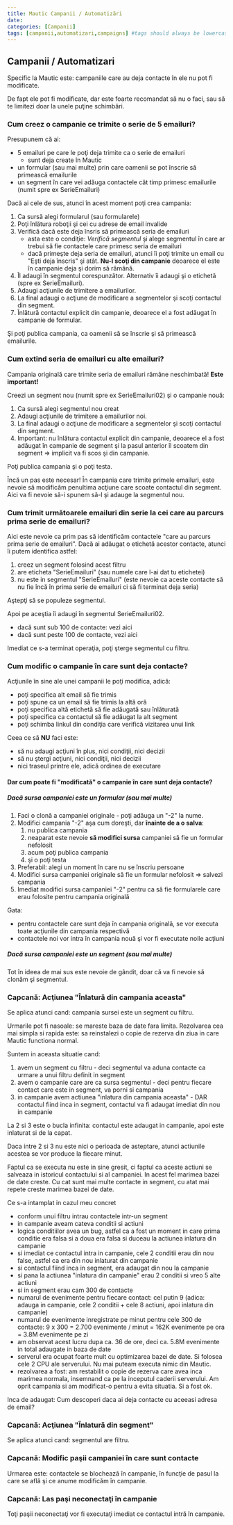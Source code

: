 ```yaml
---
title: Mautic Campanii / Automatizări
date: 
categories: [Campanii]
tags: [campanii,automatizari,campaigns] #tags should always be lowercase
---
```

## Campanii / Automatizari
Specific la Mautic este: campaniile care au deja contacte în ele nu pot fi modificate.

De fapt ele pot fi modificate, dar este foarte recomandat să nu o faci, sau să te limitezi doar la unele puţine schimbări.

### Cum creez o campanie ce trimite o serie de 5 emailuri?
Presupunem că ai:
* 5 emailuri pe care le poţi deja trimite ca o serie de emailuri
  * sunt deja create în Mautic
* un formular (sau mai multe) prin care oamenii se pot înscrie să primească emailurile
* un segment în care vei adăuga contactele cât timp primesc emailurile (numit spre ex SerieEmailuri)

Dacă ai cele de sus, atunci în acest moment poţi crea campania:
1. Ca sursă alegi formularul (sau formularele)
1. Poţi înlătura roboţii şi cei cu adrese de email invalide
1. Verifică dacă este deja însris să primească seria de emailuri
   * asta este o condiţie: _Verifică segmentul_ şi alege segmentul în care ar trebui să fie contactele care primesc seria de emailuri
   * dacă primeşte deja seria de emailuri, atunci îi poţi trimite un email cu "Eşti deja înscris" şi atât. **Nu-l scoţi din campanie** deoarece el este în campanie deja şi dorim să rămână.
1. Îl adaugi în segmentul corespunzător. Alternativ îi adaugi şi o etichetă (spre ex SerieEmailuri).
1. Adaugi acţiunile de trimitere a emailurilor.
1. La final adaugi o acţiune de modificare a segmentelor şi scoţi contactul din segment.
1. Înlătură contactul explicit din campanie, deoarece el a fost adăugat în campanie de formular.

Şi poţi publica campania, ca oamenii să se înscrie şi să primească emailurile.

### Cum extind seria de emailuri cu alte emailuri?
Campania originală care trimite seria de emailuri rămâne neschimbată! **Este important!**

Creezi un segment nou (numit spre ex SerieEmailuri02) şi o campanie nouă:
1. Ca sursă alegi segmentul nou creat
1. Adaugi acţiunile de trimitere a emailurilor noi.
1. La final adaugi o acţiune de modificare a segmentelor şi scoţi contactul din segment.
1. Important: nu înlătura contactul explicit din campanie, deoarece el a fost adăugat în campanie de segment şi la pasul anterior îl scoatem din segment => implicit va fi scos şi din campanie.

Poţi publica campania şi o poţi testa.

Încă un pas este necesar! În campania care trimite primele emailuri, este nevoie să modificăm penultima acţiune care scoate contactul din segment. Aici va fi nevoie să-i spunem să-l şi adauge la segmentul nou.

### Cum trimit următoarele emailuri din serie la cei care au parcurs prima serie de emailuri?
Aici este nevoie ca prim pas să identificăm contactele "care au parcurs prima serie de emailuri". Dacă ai adăugat o etichetă acestor contacte, atunci îi putem identifica astfel:
1. creez un segment folosind acest filtru
1. are eticheta "SerieEmailuri" (sau numele care l-ai dat tu etichetei)
1. nu este in segmentul "SerieEmailuri" (este nevoie ca aceste contacte să nu fie încă în prima serie de emailuri ci să fi terminat deja seria)

Aştepţi să se populeze segmentul.

Apoi pe aceştia îi adaugi în segmentul SerieEmailuri02.
* dacă sunt sub 100 de contacte: vezi aici
* dacă sunt peste 100 de contacte, vezi aici

Imediat ce s-a terminat operaţia, poţi şterge segmentul cu filtru.

### Cum modific o campanie în care sunt deja contacte?
Acţiunile în sine ale unei campanii le poţi modifica, adică:
* poţi specifica alt email să fie trimis
* poţi spune ca un email să fie trimis la altă oră
* poţi specifica altă etichetă să fie adăugată sau înlăturată
* poţi specifica ca contactul să fie adăugat la alt segment
* poţi schimba linkul din condiţia care verifică vizitarea unui link

Ceea ce să **NU** faci este:
* să nu adaugi acţiuni în plus, nici condiţii, nici decizii
* să nu ştergi acţiuni, nici condiţii, nici decizii
* nici traseul printre ele, adică ordinea de executare

#### Dar cum poate fi "modificată" o campanie în care sunt deja contacte?

##### Dacă sursa campaniei este un formular (sau mai multe)
1. Faci o clonă a campaniei originale - poţi adăuga un "-2" la nume.
1. Modifici campania "-2" aşa cum doreşti, dar **înainte de a o salva**:
   1. nu publica campania
   1. neaparat este nevoie **să modifici sursa** campaniei să fie un formular nefolosit
   1. acum poţi publica campania
   1. şi o poţi testa
1. Preferabil: alegi un moment în care nu se înscriu persoane
1. Modifici sursa campaniei originale să fie un formular nefolosit => salvezi campania
1. Imediat modifici sursa campaniei "-2" pentru ca să fie formularele care erau folosite pentru campania originală

Gata:
* pentru contactele care sunt deja în campania originală, se vor executa toate acţiunile din campania respectivă
* contactele noi vor intra în campania nouă şi vor fi executate noile acţiuni

##### Dacă sursa campaniei este un segment (sau mai multe)
Tot în ideea de mai sus este nevoie de gândit, doar că va fi nevoie să clonăm şi segmentul.

### Capcană: Acţiunea "Înlatură din campania aceasta"

Se aplica atunci cand: campania sursei este un segment cu filtru.

Urmarile pot fi nasoale: se mareste baza de date fara limita. Rezolvarea cea mai simpla si rapida este: sa reinstalezi o copie de rezerva din ziua in care Mautic functiona normal.

Suntem in aceasta situatie cand:
1. avem un segment cu filtru - deci segmentul va aduna contacte ca urmare a unui filtru definit in segment
2. avem o campanie care are ca sursa segmentul - deci pentru fiecare contact care este in segment, va porni si campania
3. in campanie avem actiunea "inlatura din campania aceasta" - DAR contactul fiind inca in segment, contactul va fi adaugat imediat din nou in campanie

La 2 si 3 este o bucla infinita: contactul este adaugat in campanie, apoi este inlaturat si de la capat.

Daca intre 2 si 3 nu este nici o perioada de asteptare, atunci actiunile acestea se vor produce la fiecare minut.

Faptul ca se executa nu este in sine gresit, ci faptul ca aceste actiuni se salveaza in istoricul contactului si al campaniei.
In acest fel marimea bazei de date creste. Cu cat sunt mai multe contacte in segment, cu atat mai repete creste marimea bazei de date.

Ce s-a intamplat in cazul meu concret
* conform unui filtru intrau contactele intr-un segment
* in campanie aveam cateva conditii si actiuni
* logica conditiilor avea un bug, astfel ca a fost un moment in care prima conditie era falsa si a doua era falsa si duceau la actiunea inlatura din campanie
* si imediat ce contactul intra in campanie, cele 2 conditii erau din nou false, astfel ca era din nou inlaturat din campanie
* si contactul fiind inca in segment, era adaugat din nou la campanie
* si pana la actiunea "inlatura din campanie" erau 2 conditii si vreo 5 alte actiuni
* si in segment erau cam 300 de contacte
* numarul de evenimente pentru fiecare contact: cel putin 9 (adica: adauga in campanie, cele 2 conditii + cele 8 actiuni, apoi inlatura din campanie)
* numarul de evenimente inregistrate pe minut pentru cele 300 de contacte: 9 x 300 = 2.700 evenimente / minut = 162K evenimente pe ora = 3.8M evenimente pe zi
* am observat acest lucru dupa ca. 36 de ore, deci ca. 5.8M evenimente in total adaugate in baza de date
* serverul era ocupat foarte mult cu optimizarea bazei de date. Si folosea cele 2 CPU ale serverului. Nu mai puteam executa nimic din Mautic.
* rezolvarea a fost: am restabilit o copie de rezerva care avea inca marimea normala, insemnand ca pe la inceputul caderii serverului. Am oprit campania si am modificat-o pentru a evita situatia. Si a fost ok.

Inca de adaugat: Cum descoperi daca ai deja contacte cu aceeasi adresa de email?

### Capcană: Acţiunea "Înlatură din segment"

Se aplica atunci cand: segmentul are filtru.

### Capcană: Modific paşii campaniei în care sunt contacte
Urmarea este: contactele se blochează în campanie, în funcţie de pasul la care se află şi ce anume modificăm în campanie.

### Capcană: Las paşi neconectaţi în campanie
Toţi paşii neconectaţi vor fi executaţi imediat ce contactul intră în campanie.




